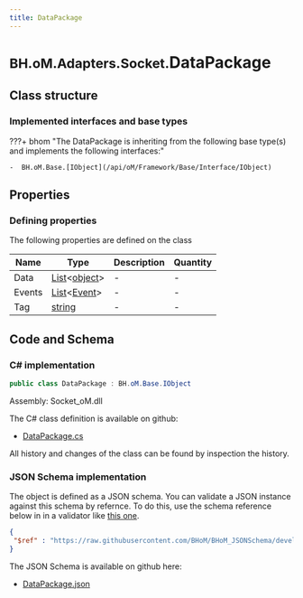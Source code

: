 ```yaml
---
title: DataPackage
---
```


# <small>BH.oM.Adapters.Socket.</small>**DataPackage**



## Class structure

### Implemented interfaces and base types

???+ bhom "The DataPackage is inheriting from the following base type(s) and implements the following interfaces:"

    -  BH.oM.Base.[IObject](/api/oM/Framework/Base/Interface/IObject)


## Properties



### Defining properties

The following properties are defined on the class

| Name             | Type             | Description      | Quantity         |
|------------------|------------------|------------------|------------------|
| Data | [List](https://learn.microsoft.com/en-us/dotnet/api/System.Collections.Generic.List-1?view=netstandard-2.0)&lt;[object](https://learn.microsoft.com/en-us/dotnet/api/System.Object?view=netstandard-2.0)&gt; | - | - |
| Events | [List](https://learn.microsoft.com/en-us/dotnet/api/System.Collections.Generic.List-1?view=netstandard-2.0)&lt;[Event](/api/oM/Framework/Base/Debugging/Event)&gt; | - | - |
| Tag | [string](https://learn.microsoft.com/en-us/dotnet/api/System.String?view=netstandard-2.0) | - | - |


## Code and Schema

### C# implementation

``` C# title="C#"
public class DataPackage : BH.oM.Base.IObject
```

Assembly: Socket_oM.dll

The C# class definition is available on github:

- [DataPackage.cs](https://github.com/BHoM/Socket_Toolkit/blob/develop/Socket_oM/DataPackage.cs)

All history and changes of the class can be found by inspection the history.
### JSON Schema implementation

The object is defined as a JSON schema. You can validate a JSON instance against this schema by refernce. To do this, use the schema reference below in in a validator like [this one](https://www.jsonschemavalidator.net/).

``` json title="JSON Schema"
{
 "$ref" : "https://raw.githubusercontent.com/BHoM/BHoM_JSONSchema/develop/Socket_oM/DataPackage.json"
}
```

The JSON Schema is available on github here:

- [DataPackage.json](https://github.com/BHoM/BHoM_JSONSchema/blob/develop/Socket_oM/DataPackage.json)
